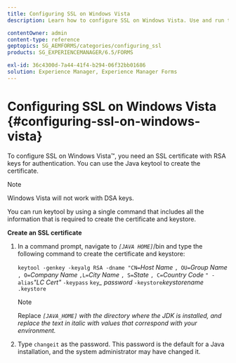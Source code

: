 ```yaml
---
title: Configuring SSL on Windows Vista
description: Learn how to configure SSL on Windows Vista. Use and run the Java Keytool to generate the SSL certificate with RSA keys for the authentication.

contentOwner: admin
content-type: reference
geptopics: SG_AEMFORMS/categories/configuring_ssl
products: SG_EXPERIENCEMANAGER/6.5/FORMS

exl-id: 36c4300d-7a44-41f4-b294-06f32bb01686
solution: Experience Manager, Experience Manager Forms
---
```

# Configuring SSL on Windows Vista {#configuring-ssl-on-windows-vista}

To configure SSL on Windows Vista™, you need an SSL certificate with RSA keys for authentication. You can use the Java keytool to create the certificate.

>[!NOTE]
>
>Windows Vista will not work with DSA keys.

You can run keytool by using a single command that includes all the information that is required to create the certificate and keystore.

**Create an SSL certificate**

1. In a command prompt, navigate to *`[JAVA HOME]`*/bin and type the following command to create the certificate and keystore:

   `keytool -genkey -keyalg RSA -dname "CN=`*Host Name* `, OU=`*Group Name* `, O=`*Company Name* `,L=`*City Name* `, S=`*State* `, C=`*Country Code* `" -alias`*"LC Cert"* `-keypass` `key`*_* *password* `-keystore`*keystorename* `.keystore`

   >[!NOTE]
   >
   >Replace *`[JAVA_HOME]` with the directory where the JDK is installed, and replace the text in italic with values that correspond with your environment.*

1. Type `changeit` as the password. This password is the default for a Java installation, and the system administrator may have changed it.

